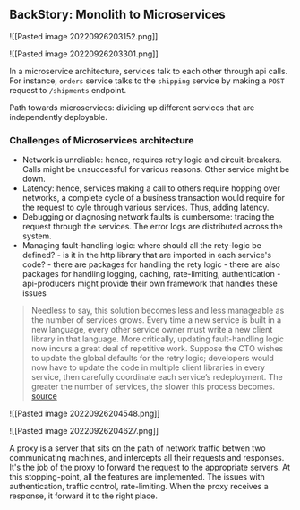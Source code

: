 ## BackStory: Monolith to Microservices
![[Pasted image 20220926203152.png]]


![[Pasted image 20220926203301.png]]

In a microservice architecture, services talk to each other through api calls. For instance, `orders` service talks to the `shipping` service by making a `POST` request to `/shipments` endpoint.

Path towards microservices: dividing up different services that are independently deployable.

### Challenges of Microservices architecture
- Network is unreliable: hence, requires retry logic and circuit-breakers. Calls might be unsuccessful for various reasons. Other service might be down.
- Latency: hence, services making a call to others require hopping over networks, a complete cycle of a business transaction would require for the request to cyle through various services. Thus, adding latency.
- Debugging or diagnosing network faults is cumbersome: tracing the request through the services. The error logs are distributed across the system.
- Managing fault-handling logic: where should all the rety-logic be defined? 
		- is it in the http library that are imported in each service's code?
		- there are packages for handling the rety logic
		- there are also packages for handling logging, caching, rate-limiting, authentication
		- api-producers might provide their own framework that handles these issues

> Needless to say, this solution becomes less and less manageable as the number of services grows. Every time a new service is built in a new language, every other service owner must write a new client library in that language. More critically, updating fault-handling logic now incurs a great deal of repetitive work. Suppose the CTO wishes to update the global defaults for the retry logic; developers would now have to update the code in multiple client libraries in every service, then carefully coordinate each service’s redeployment. The greater the number of services, the slower this process becomes. [source](https://apex-api-proxy.github.io/)

![[Pasted image 20220926204548.png]]


![[Pasted image 20220926204627.png]]

A proxy is a server that sits on the path of network traffic betwen two communicating machines, and intercepts all their requests and responses. It's the job of the proxy to forward the request to the appropriate servers. At this stopping-point, all the features are implemented. The issues with authentication, traffic control, rate-limiting. When the proxy receives a response, it forward it to the right place.